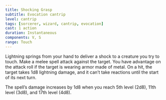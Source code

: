 ```yaml
---
title: Shocking Grasp
subtitle: Evocation cantrip
level: cantrip
tags: [sorcerer, wizard, cantrip, evocation]
cast: 1 action
duration: Instantaneous
components: V, S
range: Touch
---
```

Lightning springs from your hand to deliver a shock to a creature you try to touch. Make a melee spell attack against the target. You have advantage on the attack roll if the target is wearing armor made of metal. On a hit, the target takes 1d8 lightning damage, and it can’t take reactions until the start of its next turn.

The spell’s damage increases by 1d8 when you reach 5th level (2d8), 11th level (3d8), and 17th level (4d8).